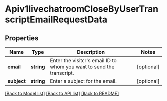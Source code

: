 # Apiv1livechatroomCloseByUserTranscriptEmailRequestData

## Properties
Name | Type | Description | Notes
------------ | ------------- | ------------- | -------------
**email** | **string** | Enter the visitor&#x27;s email ID to whom you want to send the transcript. | [optional] 
**subject** | **string** | Enter a subject for the email. | [optional] 

[[Back to Model list]](../../README.md#documentation-for-models) [[Back to API list]](../../README.md#documentation-for-api-endpoints) [[Back to README]](../../README.md)

